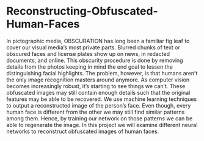 # Reconstructing-Obfuscated-Human-Faces
In pictographic media, OBSCURATION has long been a familiar fig leaf to cover our visual media’s most private parts. Blurred chunks of text or obscured faces and license plates show up on news, in redacted documents, and online. This obscurity procedure is done by removing details from the photos keeping in mind the end goal to lessen the distinguishing facial highlights. The problem, however, is that humans aren’t the only image recognition masters around anymore. As computer vision becomes increasingly robust, it’s starting to see things we can’t. These obfuscated images may still contain enough details such that the original features may be able to be recovered. We use machine learning techniques to output a reconstructed image of the person’s face.
Even though, every human face is different from the other we may still find similar patterns among them. Hence, by training our network on those patterns we can be able to regenerate the image.  In this project we will examine different neural networks to reconstruct obfuscated images of human faces.
